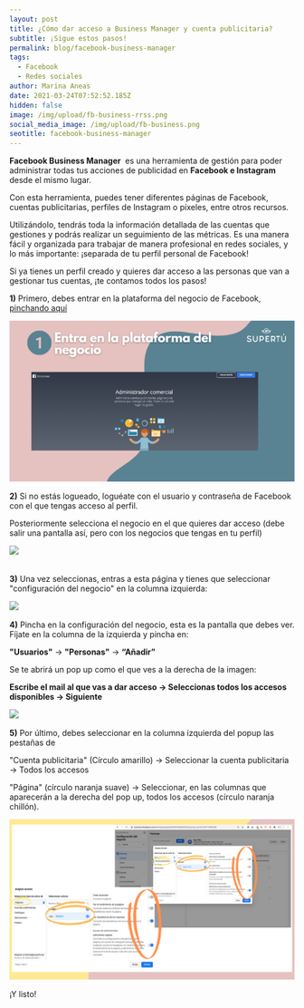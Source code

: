 ```yaml
---
layout: post
title: ¿Cómo dar acceso a Business Manager y cuenta publicitaria?
subtitle: ¡Sigue estos pasos!
permalink: blog/facebook-business-manager
tags:
  - Facebook
  - Redes sociales
author: Marina Aneas
date: 2021-03-24T07:52:52.185Z
hidden: false
image: /img/upload/fb-business-rrss.png
social_media_image: /img/upload/fb-business.png
seotitle: facebook-business-manager
---
```

**Facebook Business Manager**  es una herramienta de gestión para poder administrar todas tus acciones de publicidad en **Facebook e Instagram** desde el mismo lugar.



Con esta herramienta, puedes tener diferentes páginas de Facebook, cuentas publicitarias, perfiles de Instagram o píxeles, entre otros recursos. 

Utilizándolo, tendrás toda la información detallada de las cuentas que gestiones y podrás realizar un seguimiento de las métricas. Es una manera fácil y organizada para trabajar de manera profesional en redes sociales, y lo más importante: ¡separada de tu perfil personal de Facebook!

Si ya tienes un perfil creado y quieres dar acceso a las personas que van a gestionar tus cuentas, ¡te contamos todos los pasos! 

**1)** Primero, debes entrar en la plataforma del negocio de Facebook, [pinchando aquí](https://business.facebook.com/)

[![](/img/upload/plataforma.png)](/img/upload/plataforma.png)

**2)** Si no estás logueado, loguéate con el usuario y contraseña de Facebook con el que tengas acceso al perfil. 

Posteriormente selecciona el negocio en el que quieres dar acceso (debe salir una pantalla así, pero con los negocios que tengas en tu perfil)

![](https://lh6.googleusercontent.com/t4NZFCFORRnVuegikh_Ad37Dx0ll90Q-dcMGiq1mK7qVoOeEjAdRm9e9AdlYISfbyS7pQBB65i3cFQpv_fmiW4PS4Q-0WrdTw4uaZVRR-lOzooNVwPXCym4P8yGl-Jg71Tlk0gNg)

**\
3)** Una vez seleccionas, entras a esta página y tienes que seleccionar "configuración del negocio" en la columna izquierda:

![](https://lh4.googleusercontent.com/p-eEl2q6hJxINiZ50ksXJ8lQu9Ldixhc47Gsp38L2L1a11NHcNK0S--eWbLYiAjqNaiC7PJvKOJziDwjujMqoNYnM70MZeJLfs7_-N8pXXqPvdskxWA0JAboJQ-jfVqW_fefQoWL)

**4)** Pincha en la configuración del negocio, esta es la pantalla que debes ver. Fíjate en la columna de la izquierda y pincha en:

**"Usuarios"** -> **"Personas"** -> **“Añadir”**

Se te abrirá un pop up como el que ves a la derecha de la imagen:

**Escribe el mail al que vas a dar acceso -> Seleccionas todos los accesos disponibles -> Siguiente**

![](https://lh6.googleusercontent.com/IOM7am6Fd6Pd21sA3ddT_zFYEMxOxiodaWYr-Gh1ZSKZcYonQfAV8d5LagyCQYTKjJ7m_JWzY81y80Vv1INKOovf2M7WqbnfP_G-U-0NWFKN5--YtFrv4XxKKMwIKNbj1gaSWBuf)

**5)** Por último, debes seleccionar en la columna izquierda del popup las pestañas de 

"Cuenta publicitaria" (Círculo amarillo) -> Seleccionar la cuenta publicitaria -> Todos los accesos

"Página" (círculo naranja suave) -> Seleccionar, en las columnas que aparecerán a la derecha del pop up, todos los accesos (círculo naranja chillón).

[![](/img/upload/acceso.png)](/img/upload/acceso.png)

¡Y listo!